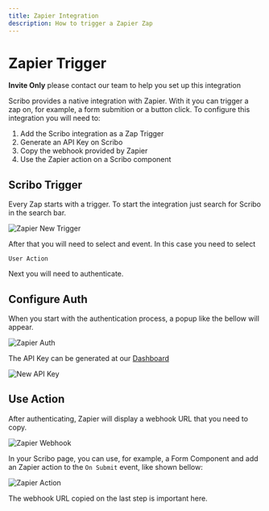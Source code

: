 ```yaml
---
title: Zapier Integration
description: How to trigger a Zapier Zap
---
```

# Zapier Trigger

**Invite Only** please contact our team to help you set up this integration

Scribo provides a native integration with Zapier. With it you can trigger a zap on, for example, a form submition or a button click.
To configure this integration you will need to:
1. Add the Scribo integration as a Zap Trigger
2. Generate an API Key on Scribo
3. Copy the webhook provided by Zapier
4. Use the Zapier action on a Scribo component

## Scribo Trigger

Every Zap starts with a trigger. To start the integration just search for Scribo in the search bar.

![Zapier New Trigger](assets/zapier-new-trigger.png)

After that you will need to select and event. In this case you need to select

`User Action`

Next you will need to authenticate.

## Configure Auth

When you start with the authentication process, a popup like the bellow will appear.

![Zapier Auth](assets/zapier-auth.png)

The API Key can be generated at our [Dashboard](http://app.scribo.dev/api-keys)

![New API Key](assets/api-key.png)

## Use Action

After authenticating, Zapier will display a webhook URL that you need to copy.

![Zapier Webhook](assets/zapier-webhook.png)

In your Scribo page, you can use, for example, a Form Component and add an Zapier action to the `On Submit` event, like shown bellow:

![Zapier Action](assets/zapier-action.png)

The webhook URL copied on the last step is important here.